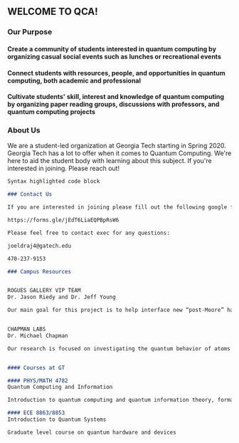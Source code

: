 ## WELCOME TO QCA!

### Our Purpose


#### Create a community of students interested in quantum computing by organizing casual social events such as lunches or recreational events

#### Connect students with resources, people, and opportunities in quantum computing, both academic and professional

#### Cultivate students' skill, interest and knowledge of quantum computing by organizing paper reading groups, discussions with professors, and quantum computing projects



### About Us

We are a student-led organization at Georgia Tech starting in Spring 2020. Georgia Tech has a lot to offer when it comes to Quantum Computing. We're here to aid the student body with learning about this subject. If you're interested in joining. Please reach out!

```markdown
Syntax highlighted code block

### Contact Us

If you are interested in joining please fill out the following google form:

https://forms.gle/jEdT6LiaEQPBpRsW6

Please feel free to contact exec for any questions:  

joeldraj4@gatech.edu

470-237-9153

### Campus Resources


ROGUES GALLERY VIP TEAM
Dr. Jason Riedy and Dr. Jeff Young

Our main goal for this project is to help interface new “post-Moore” hardware like neuromorphic field-programmable analog arrays (FPAAs), quantum computing, memory-centric architectures like the Emu Chick, and tightly coupled FPGAs with current software technologies. We aim to develop easy-to-use software demonstrations and examples for each new piece of hardware in the Rogues Gallery testbed and to design strategies to extend the hardware for interesting research problems and class projects.


CHAPMAN LABS
Dr. Michael Chapman

Our research is focused on investigating the quantum behavior of atoms and photons, often at the single particle level. We employ lasers to confine and cool atoms to nano-Kelvin temperatures, which are used for studies including fundamental atom-photon interactions, atom optics and interferometry, and quantum computing and communication.


#### Courses at GT

#### PHYS/MATH 4782
Quantum Computing and Information

Introduction to quantum computing and quantum information theory, formalism of quantum mechanics, quantum gates, algorithms, measurements, coding, and information. Physical realizations and experiments

#### ECE 8863/8853
Introduction to Quantum Systems

Graduate level course on quantum hardware and devices

